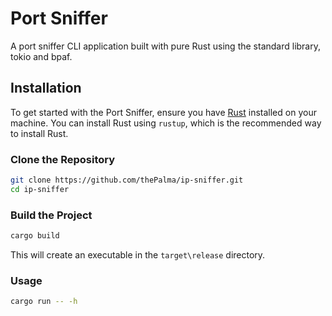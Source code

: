 # Port Sniffer

A port sniffer CLI application built with pure Rust using the standard library, tokio and bpaf.

## Installation

To get started with the Port Sniffer, ensure you have [Rust](https://www.rust-lang.org/tools/install) installed on your machine. You can install Rust using `rustup`, which is the recommended way to install Rust.

### Clone the Repository

```bash
git clone https://github.com/thePalma/ip-sniffer.git
cd ip-sniffer
```

### Build the Project

```bash
cargo build
```

This will create an executable in the `target\release` directory.

### Usage

```bash
cargo run -- -h
```
